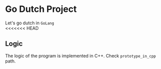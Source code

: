 # Go Dutch Project  
Let's go dutch in `GoLang`  
<<<<<<< HEAD
## Logic
The logic of the program is implemented in C++. Check `prototype_in_cpp` path.
